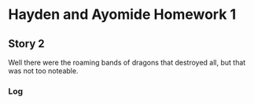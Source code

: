 # Hayden and Ayomide Homework 1

## Story 2

Well there were the roaming bands of dragons that destroyed all, but that was not too noteable.

### Log